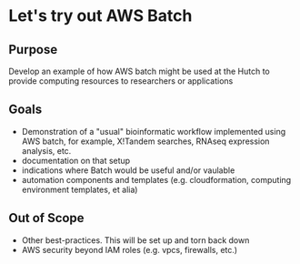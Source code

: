# Let's try out AWS Batch

## Purpose

Develop an example of how AWS batch might be used at the Hutch to provide
computing resources to researchers or applications

## Goals

 - Demonstration of a "usual" bioinformatic workflow implemented using AWS
   batch, for example, X!Tandem searches, RNAseq expression analysis, etc.
 - documentation on that setup
 - indications where Batch would be useful and/or vaulable
 - automation components and templates (e.g. cloudformation, computing
   environment templates, et alia)

## Out of Scope

 - Other best-practices.  This will be set up and torn back down
 - AWS security beyond IAM roles (e.g. vpcs, firewalls, etc.)
